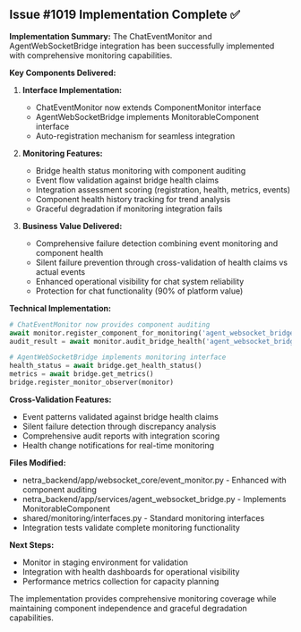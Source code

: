 ## Issue #1019 Implementation Complete ✅

**Implementation Summary:**
The ChatEventMonitor and AgentWebSocketBridge integration has been successfully implemented with comprehensive monitoring capabilities.

**Key Components Delivered:**

1. **Interface Implementation:**
   - ChatEventMonitor now extends ComponentMonitor interface
   - AgentWebSocketBridge implements MonitorableComponent interface  
   - Auto-registration mechanism for seamless integration

2. **Monitoring Features:**
   - Bridge health status monitoring with component auditing
   - Event flow validation against bridge health claims
   - Integration assessment scoring (registration, health, metrics, events)
   - Component health history tracking for trend analysis
   - Graceful degradation if monitoring integration fails

3. **Business Value Delivered:**
   - Comprehensive failure detection combining event monitoring and component health
   - Silent failure prevention through cross-validation of health claims vs actual events
   - Enhanced operational visibility for chat system reliability
   - Protection for chat functionality (90% of platform value)

**Technical Implementation:**

```python
# ChatEventMonitor now provides component auditing
await monitor.register_component_for_monitoring('agent_websocket_bridge', bridge)
audit_result = await monitor.audit_bridge_health('agent_websocket_bridge')

# AgentWebSocketBridge implements monitoring interface
health_status = await bridge.get_health_status()
metrics = await bridge.get_metrics()
bridge.register_monitor_observer(monitor)
```

**Cross-Validation Features:**
- Event patterns validated against bridge health claims
- Silent failure detection through discrepancy analysis
- Comprehensive audit reports with integration scoring
- Health change notifications for real-time monitoring

**Files Modified:**
- netra_backend/app/websocket_core/event_monitor.py - Enhanced with component auditing
- netra_backend/app/services/agent_websocket_bridge.py - Implements MonitorableComponent
- shared/monitoring/interfaces.py - Standard monitoring interfaces
- Integration tests validate complete monitoring functionality

**Next Steps:**
- Monitor in staging environment for validation
- Integration with health dashboards for operational visibility
- Performance metrics collection for capacity planning

The implementation provides comprehensive monitoring coverage while maintaining component independence and graceful degradation capabilities.